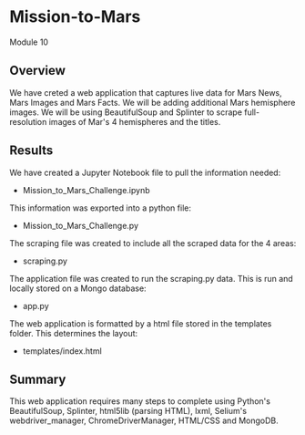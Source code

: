 # Mission-to-Mars
Module 10

## Overview
We have creted a web application that captures live data for Mars News, Mars Images and Mars Facts.  We will be adding additional Mars hemisphere images.  We will be using BeautifulSoup and Splinter to scrape full-resolution images of Mar's 4 hemispheres and the titles.



## Results
We have created a Jupyter Notebook file to pull the information needed:
- Mission_to_Mars_Challenge.ipynb

This information was exported into a python file:
- Mission_to_Mars_Challenge.py

The scraping file was created to include all the scraped data for the 4 areas:
- scraping.py

The application file was created to run the scraping.py data.  This is run and locally stored on a Mongo database:
- app.py

The web application is formatted by a html file stored in the templates folder.  This determines the layout:
- templates/index.html


## Summary
This web application requires many steps to complete using Python's BeautifulSoup, Splinter, html5lib (parsing HTML), lxml, Selium's webdriver_manager, ChromeDriverManager, HTML/CSS and MongoDB.
